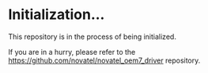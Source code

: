 <H1>Initialization...</H1>
This repository is in the process of being initialized.

If you are in a hurry, please refer to the https://github.com/novatel/novatel_oem7_driver repository.
